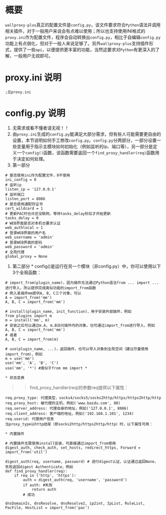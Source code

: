 

# 概要 #
`wallproxy-plus`真正的配置文件是`config.py`，该文件要求符合`Python`语法并调用相关插件，对于一般用户来说会有点难以使用；所以也支持使用INI格式的`proxy.ini`作为配置文件，程序会自动转换出`config.py`，相比于自编辑`config.py`功能上有点弱化，但对于一般人来说足够了。另外`wallproxy-plus`支持插件形式，提供了一些`api`，以便提供更丰富的功能，当然这要求对`Python`有更深入的了解，一般用户无视即可。

# proxy.ini 说明 #
```
;见proxy.ini
```

# config.py 说明 #
  1. 无需求或看不懂者请无视！！
  1. 由`proxy.ini`生成的`config.py`能满足大部分需求，但有些人可能需要更自由的设置，本节说明如何手工修改`config.py`。`config.py`分两部分，一部分设置一些变量用于指示主模块如何初始化（例如监听的ip、端口等），另一部分是定义一个`config()`函数，该函数需要返回一个`find_proxy_handler(req)`函数用于决定如何处理。
  1. 第一部分
```
# 是否使用ini作为配置文件，0不使用
ini_config = 0
# 监听ip
listen_ip = '127.0.0.1'
# 监听端口
listen_port = 8086
# 是否使用通配符证书
cert_wildcard = 1
# 更新PAC时也许还没联网，等待tasks_delay秒后才开始更新
tasks_delay = 0
# WEB界面是否对本机也要求认证
web_authlocal = 1
# 登录WEB界面的用户名
web_username = 'admin'
# 登录WEB界面的密码
web_password = 'admin'
# 全局代理
global_proxy = None
```
  1. 第二部分
    * config()是运行在另一个模块（非config.py）中，你可以使用以下3个全局函数：
```
# import_from(plugin_name)，因为插件无法通过Python语法from ... import ...进行导入，所以提供完成类似功能的import_from函数
# 例入某插件mm提供A, B, C三个对象，可以
A = import_from('mm')
A, B, C = import_from('mm')

# install(plugin_name, init_function)，用于安装外部插件，例如
from plugins import m
m = install('mm', m)
# 安装之后可以通过m.A, m.B访问插件内的对象，也可通过import_from进行导入，例如
A, B, C = import_from('mm')
# 或者
A, B, C = import_from(m)

# use(plugin_name, ...)，返回插件，也可以导入对象到全局空间（建议尽量使用import_from），例如
m = use('mm')
use('mm', 'A', 'B', 'C')
use('mm', '*') #类似于from mm import *
```
    * 状态变换
> > find\_proxy\_handler(req)的参数req提供以下属性：
```
req.proxy_type: 代理类型，socks4/socks5/socks2http/https/https2http/http
req.proxy_host: 被代理的主机，例如('www.baidu.com', 80)
req.server_address: 代理自身的地址，例如('127.0.0.1', 8086)
req.client_address: 客户端的地址，例如('192.168.1.101', 1234)
req.userid: 代理用户信息
当proxy_type以http结尾（即socks2http/https2http/http）时，以下属性可用：

```
    * 内置插件
```
# 内置插件无需使用install安装，可直接通过import_from使用
digest_auth, check_auth, set_hosts, redirect_https, Forward = import_from('util')

digest_auth(req, username, password) # 进行digest认证，认证通过返回None，失败返回digest Authenticate，例如
def find_proxy_handler(req):
    if req in ('http', 'https'):
        auth = digest_auth(req, 'username', 'password')
        if auth: #失败
            return auth
        # 成功

dnsDomainIs, dnsResolve, dnsResolve2, ip2int, IpList, RuleList, PacFile, HostList = import_from('pac')

```